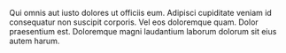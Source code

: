 Qui omnis aut iusto dolores ut officiis eum.
Adipisci cupiditate veniam id consequatur non suscipit corporis.
Vel eos doloremque quam.
Dolor praesentium est.
Doloremque magni laudantium laborum dolorum sit eius autem harum.
